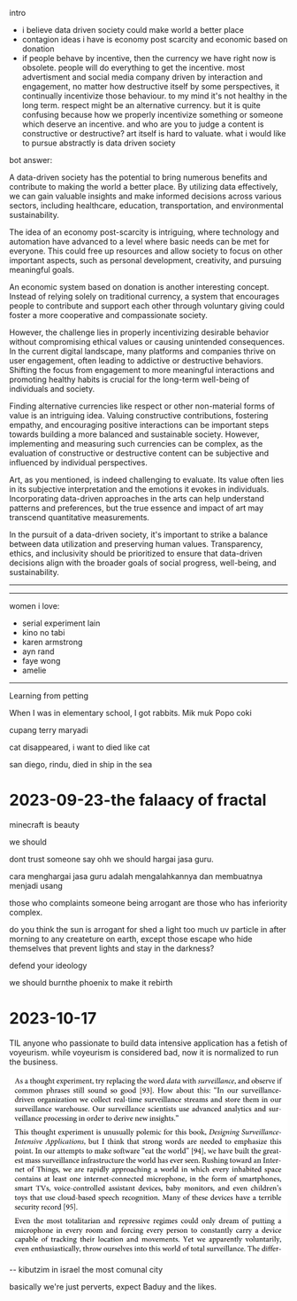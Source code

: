 intro

- i believe data driven society could make world a better place
- contagion ideas i have is economy post scarcity and economic based on donation
- if people behave by incentive, then the currency we have right now is obsolete. people will do everything to get the incentive. most advertisment and social media company driven by interaction and engagement, no matter how destructive itself by some perspectives, it continually incentivize those behaviour. to my mind it's not healthy in the long term. respect might be an alternative currency. 
but it is quite confusing because how we properly incentivize something or someone which deserve an incentive. 
and who are you to judge a content is constructive or destructive?
art itself is hard to valuate. 
what i would like to pursue abstractly is data driven society

bot answer:

A data-driven society has the potential to bring numerous benefits and contribute to making the world a better place. By utilizing data effectively, we can gain valuable insights and make informed decisions across various sectors, including healthcare, education, transportation, and environmental sustainability.

The idea of an economy post-scarcity is intriguing, where technology and automation have advanced to a level where basic needs can be met for everyone. This could free up resources and allow society to focus on other important aspects, such as personal development, creativity, and pursuing meaningful goals.

An economic system based on donation is another interesting concept. Instead of relying solely on traditional currency, a system that encourages people to contribute and support each other through voluntary giving could foster a more cooperative and compassionate society.

However, the challenge lies in properly incentivizing desirable behavior without compromising ethical values or causing unintended consequences. In the current digital landscape, many platforms and companies thrive on user engagement, often leading to addictive or destructive behaviors. Shifting the focus from engagement to more meaningful interactions and promoting healthy habits is crucial for the long-term well-being of individuals and society.

Finding alternative currencies like respect or other non-material forms of value is an intriguing idea. Valuing constructive contributions, fostering empathy, and encouraging positive interactions can be important steps towards building a more balanced and sustainable society. However, implementing and measuring such currencies can be complex, as the evaluation of constructive or destructive content can be subjective and influenced by individual perspectives.

Art, as you mentioned, is indeed challenging to evaluate. Its value often lies in its subjective interpretation and the emotions it evokes in individuals. Incorporating data-driven approaches in the arts can help understand patterns and preferences, but the true essence and impact of art may transcend quantitative measurements.

In the pursuit of a data-driven society, it's important to strike a balance between data utilization and preserving human values. Transparency, ethics, and inclusivity should be prioritized to ensure that data-driven decisions align with the broader goals of social progress, well-being, and sustainability.

---

----

women i love:

- serial experiment lain
- kino no tabi
- karen armstrong
- ayn rand
- faye wong
- amelie

---
Learning from petting

When I was in elementary school, I got rabbits. Mik muk Popo coki

cupang terry maryadi

cat disappeared, i want to died like cat

san diego, rindu, died in ship in the sea


# 2023-09-23-the falaacy of fractal

minecraft is beauty

we should 

dont trust someone say ohh we should hargai jasa guru. 

cara menghargai jasa guru adalah mengalahkannya dan membuatnya menjadi usang

those who complaints someone being arrogant are those who has inferiority complex.

do you think the sun is arrogant for shed a light too much uv particle in after morning to any createture on earth, except those escape  who hide themselves that prevent lights and stay in the darkness?

defend your ideology

we should burnthe phoenix to make it rebirth


# 2023-10-17

TIL anyone who passionate to build data intensive application has a fetish of voyeurism. while voyeurism is considered bad, now it is normalized to run the business. 

![designing surveillance app](<designing surveillance app.png>)

-- kibutzim in israel the most comunal city

basically we're just perverts, expect Baduy and the likes.
